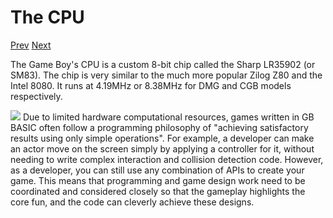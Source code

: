 # The CPU

[Prev]() [Next]()

The Game Boy's CPU is a custom 8-bit chip called the Sharp LR35902 (or SM83). The chip is very similar to the much more popular Zilog Z80 and the Intel 8080. It runs at 4.19MHz or 8.38MHz for DMG and CGB models respectively.

<!-- SM83 assembly is currently not supported directly in the program; future versions may add support. -->

<!-- **See also**: <a class="nav-link" href="https://www.pastraiser.com/cpu/gameboy/gameboy_opcodes.html" target="_blank">Game Boy CPU (LR35902) Instruction Set <i class="fa-solid fa-up-right-from-square"></i></a>. -->

<div class="content-highlight" style="min-height: 48px;">
  <img src="imgs/logo-nokbd.png" class="logo-tip"></img>
  <span class="content-text">
    Due to limited hardware computational resources, games written in GB BASIC often follow a programming philosophy of "achieving satisfactory results using only simple operations". For example, a developer can make an actor move on the screen simply by applying a controller for it, without needing to write complex interaction and collision detection code. However, as a developer, you can still use any combination of APIs to create your game. This means that programming and game design work need to be coordinated and considered closely so that the gameplay highlights the core fun, and the code can cleverly achieve these designs.
  </span>
</div>
